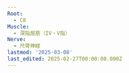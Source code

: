 ```yaml
---
Root:
  - C8
Muscle:
  - 深指屈筋（IV・V指）
Nerve:
  - 尺骨神経
lastmod: '2025-03-08'
last_edited: 2025-02-27T00:00:00.000Z
---
```




